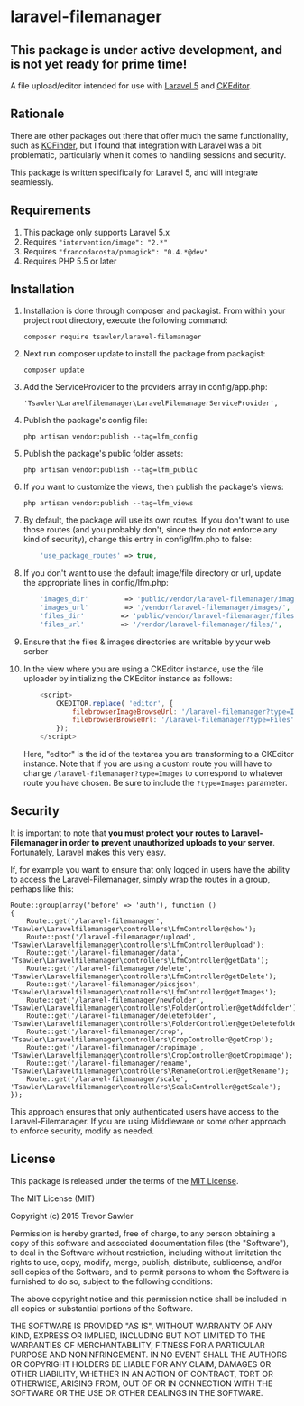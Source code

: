 # laravel-filemanager

## This package is under active development, and is not yet ready for prime time!

A file upload/editor intended for use with [Laravel 5](http://www.laravel.com/ "Title") and [CKEditor](http://ckeditor.com/).

## Rationale

There are other packages out there that offer much the same functionality, such as [KCFinder](http://kcfinder.sunhater.com/),
but I found that integration with Laravel was a bit problematic, particularly when it comes to handling sessions
and security.

This package is written specifically for Laravel 5, and will integrate seamlessly.

## Requirements

1. This package only supports Laravel 5.x
1. Requires `"intervention/image": "2.*"`
1. Requires `"francodacosta/phmagick": "0.4.*@dev"`
1. Requires PHP 5.5 or later

## Installation

1. Installation is done through composer and packagist. From within your project root directory, execute the 
following command:

    `composer require tsawler/laravel-filemanager`

1. Next run composer update to install the package from packagist:

    `composer update`

1. Add the ServiceProvider to the providers array in config/app.php:

    `'Tsawler\Laravelfilemanager\LaravelFilemanagerServiceProvider',`

1. Publish the package's config file:

    `php artisan vendor:publish --tag=lfm_config`

1. Publish the package's public folder assets:

    `php artisan vendor:publish --tag=lfm_public`
    
1. If you want to customize the views, then publish the package's views:

    `php artisan vendor:publish --tag=lfm_views`
    
1. By default, the package will use its own routes. If you don't want to use those routes (and you probably don't,
since they do not enforce any kind of security), change this entry in config/lfm.php to false:

    ```php
        'use_package_routes' => true,
    ```
    
1. If you don't want to use the default image/file directory or url, update the appropriate lines in config/lfm.php:

    ```php
        'images_dir'         => 'public/vendor/laravel-filemanager/images/',
        'images_url'         => '/vendor/laravel-filemanager/images/',
        'files_dir'         => 'public/vendor/laravel-filemanager/files/',
        'files_url'         => '/vendor/laravel-filemanager/files/',
    ```
    
1. Ensure that the files & images directories are writable by your web serber

1. In the view where you are using a CKEditor instance, use the file uploader by initializing the
CKEditor instance as follows:

    ```javascript
        <script>
            CKEDITOR.replace( 'editor', {
                filebrowserImageBrowseUrl: '/laravel-filemanager?type=Images',
                filebrowserBrowseUrl: '/laravel-filemanager?type=Files'
            });
        </script>
    ```
    
    Here, "editor" is the id of the textarea you are transforming to a CKEditor instance. Note that if
    you are using a custom route you will have to change `/laravel-filemanager?type=Images` to correspond
    to whatever route you have chosen. Be sure to include the `?type=Images` parameter.
    
    
## Security

It is important to note that __you must protect your routes to Laravel-Filemanager in order to prevent
unauthorized uploads to your server__. Fortunately, Laravel makes this very easy.

If, for example you want to ensure that only logged in users have the ability to access the Laravel-Filemanager, 
simply wrap the routes in a group, perhaps like this:

    Route::group(array('before' => 'auth'), function ()
    {
        Route::get('/laravel-filemanager', 'Tsawler\Laravelfilemanager\controllers\LfmController@show');
        Route::post('/laravel-filemanager/upload', 'Tsawler\Laravelfilemanager\controllers\LfmController@upload');
        Route::get('/laravel-filemanager/data', 'Tsawler\Laravelfilemanager\controllers\LfmController@getData');
        Route::get('/laravel-filemanager/delete', 'Tsawler\Laravelfilemanager\controllers\LfmController@getDelete');
        Route::get('/laravel-filemanager/picsjson', 'Tsawler\Laravelfilemanager\controllers\LfmController@getImages');
        Route::get('/laravel-filemanager/newfolder', 'Tsawler\Laravelfilemanager\controllers\FolderController@getAddfolder');
        Route::get('/laravel-filemanager/deletefolder', 'Tsawler\Laravelfilemanager\controllers\FolderController@getDeletefolder');
        Route::get('/laravel-filemanager/crop', 'Tsawler\Laravelfilemanager\controllers\CropController@getCrop');
        Route::get('/laravel-filemanager/cropimage', 'Tsawler\Laravelfilemanager\controllers\CropController@getCropimage');
        Route::get('/laravel-filemanager/rename', 'Tsawler\Laravelfilemanager\controllers\RenameController@getRename');
        Route::get('/laravel-filemanager/scale', 'Tsawler\Laravelfilemanager\controllers\ScaleController@getScale');
    });
    
This approach ensures that only authenticated users have access to the Laravel-Filemanager. If you are
using Middleware or some other approach to enforce security, modify as needed.
    
## License

This package is released under the terms of the [MIT License](http://opensource.org/licenses/MIT).

The MIT License (MIT)

Copyright (c) 2015 Trevor Sawler

Permission is hereby granted, free of charge, to any person obtaining a copy
of this software and associated documentation files (the "Software"), to deal
in the Software without restriction, including without limitation the rights
to use, copy, modify, merge, publish, distribute, sublicense, and/or sell
copies of the Software, and to permit persons to whom the Software is
furnished to do so, subject to the following conditions:

The above copyright notice and this permission notice shall be included in
all copies or substantial portions of the Software.

THE SOFTWARE IS PROVIDED "AS IS", WITHOUT WARRANTY OF ANY KIND, EXPRESS OR
IMPLIED, INCLUDING BUT NOT LIMITED TO THE WARRANTIES OF MERCHANTABILITY,
FITNESS FOR A PARTICULAR PURPOSE AND NONINFRINGEMENT. IN NO EVENT SHALL THE
AUTHORS OR COPYRIGHT HOLDERS BE LIABLE FOR ANY CLAIM, DAMAGES OR OTHER
LIABILITY, WHETHER IN AN ACTION OF CONTRACT, TORT OR OTHERWISE, ARISING FROM,
OUT OF OR IN CONNECTION WITH THE SOFTWARE OR THE USE OR OTHER DEALINGS IN
THE SOFTWARE.
